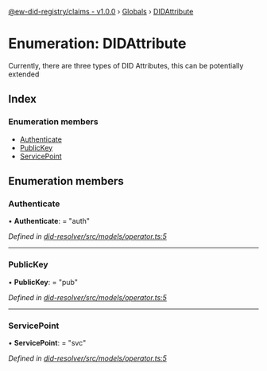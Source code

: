 [@ew-did-registry/claims - v1.0.0](../README.md) › [Globals](../globals.md) › [DIDAttribute](didattribute.md)

# Enumeration: DIDAttribute

Currently, there are three types of DID Attributes, this can be potentially extended

## Index

### Enumeration members

* [Authenticate](didattribute.md#authenticate)
* [PublicKey](didattribute.md#publickey)
* [ServicePoint](didattribute.md#servicepoint)

## Enumeration members

###  Authenticate

• **Authenticate**: = "auth"

*Defined in [did-resolver/src/models/operator.ts:5](https://github.com/energywebfoundation/ew-did-registry/blob/bf1f4a6/packages/did-resolver/src/models/operator.ts#L5)*

___

###  PublicKey

• **PublicKey**: = "pub"

*Defined in [did-resolver/src/models/operator.ts:5](https://github.com/energywebfoundation/ew-did-registry/blob/bf1f4a6/packages/did-resolver/src/models/operator.ts#L5)*

___

###  ServicePoint

• **ServicePoint**: = "svc"

*Defined in [did-resolver/src/models/operator.ts:5](https://github.com/energywebfoundation/ew-did-registry/blob/bf1f4a6/packages/did-resolver/src/models/operator.ts#L5)*
